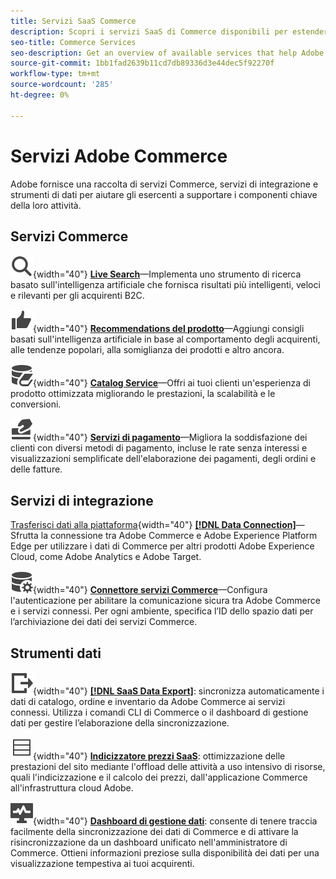 ```yaml
---
title: Servizi SaaS Commerce
description: Scopri i servizi SaaS di Commerce disponibili per estendere le funzionalità della vetrina Commerce
seo-title: Commerce Services
seo-description: Get an overview of available services that help Adobe Commerce merchants extend storefront capabilities to support key components of their business.
source-git-commit: 1bb1fad2639b11cd7db89336d3e44dec5f92270f
workflow-type: tm+mt
source-wordcount: '285'
ht-degree: 0%

---
```


# Servizi Adobe Commerce

Adobe fornisce una raccolta di servizi Commerce, servizi di integrazione e strumenti di dati per aiutare gli esercenti a supportare i componenti chiave della loro attività.

## Servizi Commerce

![Ricerca](../landing/assets/icon-magnify.svg){width="40"} **[Live Search](https://experienceleague.adobe.com/en/docs/commerce-merchant-services/live-search/overview)**—Implementa uno strumento di ricerca basato sull&#39;intelligenza artificiale che fornisca risultati più intelligenti, veloci e rilevanti per gli acquirenti B2C.

![ThumbsUp](../landing/assets/icon-thumbs-up.svg){width="40"} **[Recommendations del prodotto](https://experienceleague.adobe.com/en/en/docs/commerce-merchant-services/product-recommendations/overview)**—Aggiungi consigli basati sull&#39;intelligenza artificiale in base al comportamento degli acquirenti, alle tendenze popolari, alla somiglianza dei prodotti e altro ancora.

![Dati del catalogo per i servizi connessi](../landing/assets/icon-data-book.svg){width="40"} **[Catalog Service](https://experienceleague.adobe.com/en/docs/commerce-merchant-services/catalog-service/overview)**—Offri ai tuoi clienti un&#39;esperienza di prodotto ottimizzata migliorando le prestazioni, la scalabilità e le conversioni.

![Metodi di pagamento](../landing/assets/icon-credit-card.svg){width="40"} **[Servizi di pagamento](https://experienceleague.adobe.com/en/docs/commerce-merchant-services/payment-services/overview)**—Migliora la soddisfazione dei clienti con diversi metodi di pagamento, incluse le rate senza interessi e visualizzazioni semplificate dell&#39;elaborazione dei pagamenti, degli ordini e delle fatture.

## Servizi di integrazione

[Trasferisci dati alla piattaforma](../landing/assets/icon-transfer-to-platform.svg){width="40"} **[[!DNL Data Connection]](https://experienceleague.adobe.com/en/docs/commerce-merchant-services/data-connection/overview)**—Sfrutta la connessione tra Adobe Commerce e Adobe Experience Platform Edge per utilizzare i dati di Commerce per altri prodotti Adobe Experience Cloud, come Adobe Analytics e Adobe Target.

![Connessione dati](../landing/assets/icon-data-setting.svg){width="40"} **[Connettore servizi Commerce](https://experienceleague.adobe.com/en/docs/commerce-merchant-services/user-guides/integration-services/saas)**—Configura l&#39;autenticazione per abilitare la comunicazione sicura tra Adobe Commerce e i servizi connessi. Per ogni ambiente, specifica l’ID dello spazio dati per l’archiviazione dei dati dei servizi Commerce.

## Strumenti dati

![Gestione feed esportazione dati SaaS](../landing/assets/icon-export.svg){width="40"} **[[!DNL SaaS Data Export]](https://experienceleague.adobe.com/en/docs/commerce-merchant-services/saas-data-export/overview)**: sincronizza automaticamente i dati di catalogo, ordine e inventario da Adobe Commerce ai servizi connessi. Utilizza i comandi CLI di Commerce o il dashboard di gestione dati per gestire l’elaborazione della sincronizzazione.

![Feed prezzi prodotti](../landing/assets/icon-feed.svg){width="40"} **[Indicizzatore prezzi SaaS](https://experienceleague.adobe.com/en/docs/commerce-merchant-services/price-indexer/price-indexing)**: ottimizzazione delle prestazioni del sito mediante l&#39;offload delle attività a uso intensivo di risorse, quali l&#39;indicizzazione e il calcolo dei prezzi, dall&#39;applicazione Commerce all&#39;infrastruttura cloud Adobe.

![Monitora la sincronizzazione dei dati](../landing/assets/icon-monitoring.svg){width="40"} **[Dashboard di gestione dati](https://experienceleague.adobe.com/en/docs/commerce-admin/systems/data-transfer/data-dashboard)**: consente di tenere traccia facilmente della sincronizzazione dei dati di Commerce e di attivare la risincronizzazione da un dashboard unificato nell&#39;amministratore di Commerce. Ottieni informazioni preziose sulla disponibilità dei dati per una visualizzazione tempestiva ai tuoi acquirenti.

